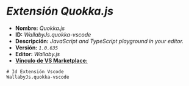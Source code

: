 <!-- Autor: Daniel Benjamin Perez Morales -->
<!-- GitHub: https://github.com/DanielPerezMoralesDev13 -->
<!-- Correo electrónico: danielperezdev@proton.me -->

# ***Extensión Quokka.js***

- **Nombre:** *Quokka.js*
- **ID:** *WallabyJs.quokka-vscode*
- **Descripción:** *JavaScript and TypeScript playground in your editor.*
- **Versión:** *`1.0.635`*
- **Editor:** *Wallaby.js*
- **[Vínculo de VS Marketplace:](https://marketplace.visualstudio.com/items?itemName=WallabyJs.quokka-vscode "https://marketplace.visualstudio.com/items?itemName=WallabyJs.quokka-vscode")**

```plaintext
# Id Extensión Vscode
WallabyJs.quokka-vscode
```
